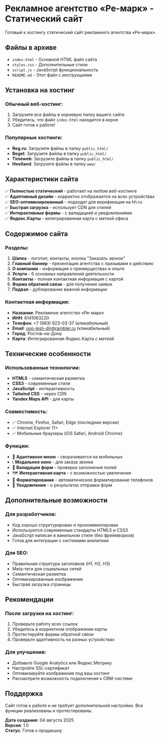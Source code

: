 # Рекламное агентство «Ре-марк» - Статический сайт

Готовый к хостингу статический сайт рекламного агентства «Ре-марк».

## Файлы в архиве

- `index.html` - Основной HTML файл сайта
- `styles.css` - Дополнительные стили
- `script.js` - JavaScript функциональность
- `README.md` - Этот файл с инструкциями

## Установка на хостинг

### Обычный веб-хостинг:
1. Загрузите все файлы в корневую папку вашего сайта
2. Убедитесь, что файл `index.html` находится в корне
3. Сайт готов к работе!

### Популярные хостинги:
- **Reg.ru**: Загрузите файлы в папку `public_html/`
- **Beget**: Загрузите файлы в папку `public_html/`
- **Timeweb**: Загрузите файлы в папку `public_html/`
- **Hostland**: Загрузите файлы в папку `www/`

## Характеристики сайта

✅ **Полностью статический** - работает на любом веб-хостинге  
✅ **Адаптивный дизайн** - корректно отображается на всех устройствах  
✅ **SEO-оптимизированный** - подходит для верификации на hh.ru  
✅ **Быстрая загрузка** - использует CDN для стилей  
✅ **Интерактивные формы** - с валидацией и уведомлениями  
✅ **Яндекс.Карты** - интегрированная карта с меткой офиса  

## Содержимое сайта

### Разделы:
1. **Шапка** - логотип, контакты, кнопка "Заказать звонок"
2. **Главный баннер** - презентация агентства с призывами к действию
3. **О компании** - информация о преимуществах и опыте
4. **Услуги** - 6 основных направлений деятельности
5. **Контакты** - полная контактная информация с картой
6. **Форма обратной связи** - для получения заявок
7. **Подвал** - дублирование важной информации

### Контактная информация:
- **Название**: Рекламное агентство «Ре-марк»
- **ИНН**: 6141063220
- **Телефон**: +7 (983) 923-03-37 (кликабельный)
- **Email**: ooo-lesh-dir@rambler.ru (кликабельный)
- **Город**: Ростов-на-Дону
- **Карта**: Интегрированная Яндекс.Карта с меткой

## Технические особенности

### Использованные технологии:
- **HTML5** - семантическая разметка
- **CSS3** - современные стили
- **JavaScript** - интерактивность
- **Tailwind CSS** - через CDN
- **Yandex Maps API** - для карты

### Совместимость:
- ✅ Chrome, Firefox, Safari, Edge (последние версии)
- ✅ Internet Explorer 11+
- ✅ Мобильные браузеры (iOS Safari, Android Chrome)

### Функции:
- 📱 **Адаптивное меню** - сворачивается на мобильных
- 📞 **Модальное окно** - для заказа звонка
- 📝 **Валидация форм** - проверка заполнения полей
- 🗺️ **Интерактивная карта** - с возможностью увеличения
- 📧 **Форматирование** - автоматическое форматирование телефонов
- 🔔 **Уведомления** - о результатах отправки форм

## Дополнительные возможности

### Для разработчиков:
- Код хорошо структурирован и прокомментирован
- Используются современные стандарты HTML5 и CSS3
- JavaScript написан в ванильном стиле (без фреймворков)
- Готов для интеграции с системами аналитики

### Для SEO:
- Правильная структура заголовков (H1, H2, H3)
- Meta-теги для социальных сетей
- Семантическая разметка
- Оптимизированные изображения
- Быстрая загрузка страницы

## Рекомендации

### После загрузки на хостинг:
1. Проверьте работу всех ссылок
2. Убедитесь в корректном отображении карты
3. Протестируйте формы обратной связи
4. Проверьте адаптивность на разных устройствах

### Для улучшения:
- Добавьте Google Analytics или Яндекс.Метрику
- Настройте SSL-сертификат
- Оптимизируйте изображения под ваш хостинг
- Рассмотрите возможность подключения к CRM-системе

## Поддержка

Сайт готов к работе и не требует дополнительной настройки. Все функции реализованы и протестированы.

**Дата создания**: 04 августа 2025  
**Версия**: 1.0  
**Статус**: Готов к продакшну